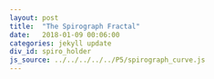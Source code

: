 ```yaml
---
layout: post
title:  "The Spirograph Fractal"
date:   2018-01-09 00:06:00
categories: jekyll update
div_id: spiro_holder 
js_source: ../../../../../P5/spirograph_curve.js
---
```


<br><br><br><br><br><br>

